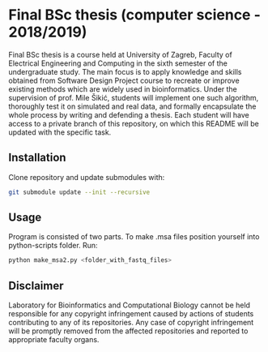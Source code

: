 # Final BSc thesis (computer science - 2018/2019)

Final BSc thesis is a course held at University of Zagreb, Faculty of Electrical Engineering and Computing in the sixth semester of the undergraduate study. The main focus is to apply knowledge and skills obtained from Software Design Project course to recreate or improve existing methods which are widely used in bioinformatics. Under the supervision of prof. Mile Šikić, students will implement one such algorithm, thoroughly test it on simulated and real data, and formally encapsulate the whole process by writing and defending a thesis. Each student will have access to a private branch of this repository, on which this README will be updated with the specific task.

## Installation

Clone repository and update submodules with:
```bash
git submodule update --init --recursive
```

## Usage

Program is consisted of two parts. To make .msa files position yourself into python-scripts folder.
Run: 

```python
python make_msa2.py <folder_with_fastq_files>
```


## Disclaimer

Laboratory for Bioinformatics and Computational Biology cannot be held responsible for any copyright infringement caused by actions of students contributing to any of its repositories. Any case of copyright infringement will be promptly removed from the affected repositories and reported to appropriate faculty organs.
